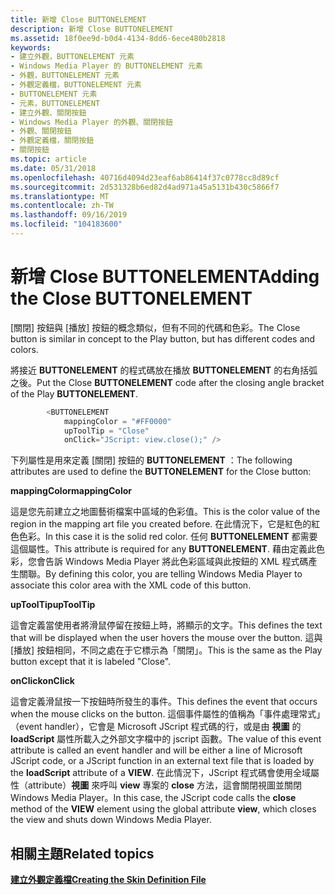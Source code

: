 ```yaml
---
title: 新增 Close BUTTONELEMENT
description: 新增 Close BUTTONELEMENT
ms.assetid: 18f0ee9d-b0d4-4134-8dd6-6ece480b2818
keywords:
- 建立外觀，BUTTONELEMENT 元素
- Windows Media Player 的 BUTTONELEMENT 元素
- 外觀，BUTTONELEMENT 元素
- 外觀定義檔，BUTTONELEMENT 元素
- BUTTONELEMENT 元素
- 元素，BUTTONELEMENT
- 建立外觀、關閉按鈕
- Windows Media Player 的外觀、關閉按鈕
- 外觀、關閉按鈕
- 外觀定義檔，關閉按鈕
- 關閉按鈕
ms.topic: article
ms.date: 05/31/2018
ms.openlocfilehash: 40716d4094d23eaf6ab86414f37c0778cc8d89cf
ms.sourcegitcommit: 2d531328b6ed82d4ad971a45a5131b430c5866f7
ms.translationtype: MT
ms.contentlocale: zh-TW
ms.lasthandoff: 09/16/2019
ms.locfileid: "104183600"
---
```

# <a name="adding-the-close-buttonelement"></a><span data-ttu-id="a4608-114">新增 Close BUTTONELEMENT</span><span class="sxs-lookup"><span data-stu-id="a4608-114">Adding the Close BUTTONELEMENT</span></span>

<span data-ttu-id="a4608-115">[關閉] 按鈕與 [播放] 按鈕的概念類似，但有不同的代碼和色彩。</span><span class="sxs-lookup"><span data-stu-id="a4608-115">The Close button is similar in concept to the Play button, but has different codes and colors.</span></span>

<span data-ttu-id="a4608-116">將接近 **BUTTONELEMENT** 的程式碼放在播放 **BUTTONELEMENT** 的右角括弧之後。</span><span class="sxs-lookup"><span data-stu-id="a4608-116">Put the Close **BUTTONELEMENT** code after the closing angle bracket of the Play **BUTTONELEMENT**.</span></span>


```C++
        <BUTTONELEMENT
            mappingColor = "#FF0000"
            upToolTip = "Close"
            onClick="JScript: view.close();" />

```



<span data-ttu-id="a4608-117">下列屬性是用來定義 [關閉] 按鈕的 **BUTTONELEMENT** ：</span><span class="sxs-lookup"><span data-stu-id="a4608-117">The following attributes are used to define the **BUTTONELEMENT** for the Close button:</span></span>

<span data-ttu-id="a4608-118">**mappingColor**</span><span class="sxs-lookup"><span data-stu-id="a4608-118">**mappingColor**</span></span>

<span data-ttu-id="a4608-119">這是您先前建立之地圖藝術檔案中區域的色彩值。</span><span class="sxs-lookup"><span data-stu-id="a4608-119">This is the color value of the region in the mapping art file you created before.</span></span> <span data-ttu-id="a4608-120">在此情況下，它是紅色的紅色色彩。</span><span class="sxs-lookup"><span data-stu-id="a4608-120">In this case it is the solid red color.</span></span> <span data-ttu-id="a4608-121">任何 **BUTTONELEMENT** 都需要這個屬性。</span><span class="sxs-lookup"><span data-stu-id="a4608-121">This attribute is required for any **BUTTONELEMENT**.</span></span> <span data-ttu-id="a4608-122">藉由定義此色彩，您會告訴 Windows Media Player 將此色彩區域與此按鈕的 XML 程式碼產生關聯。</span><span class="sxs-lookup"><span data-stu-id="a4608-122">By defining this color, you are telling Windows Media Player to associate this color area with the XML code of this button.</span></span>

<span data-ttu-id="a4608-123">**upToolTip**</span><span class="sxs-lookup"><span data-stu-id="a4608-123">**upToolTip**</span></span>

<span data-ttu-id="a4608-124">這會定義當使用者將滑鼠停留在按鈕上時，將顯示的文字。</span><span class="sxs-lookup"><span data-stu-id="a4608-124">This defines the text that will be displayed when the user hovers the mouse over the button.</span></span> <span data-ttu-id="a4608-125">這與 [播放] 按鈕相同，不同之處在于它標示為「關閉」。</span><span class="sxs-lookup"><span data-stu-id="a4608-125">This is the same as the Play button except that it is labeled "Close".</span></span>

<span data-ttu-id="a4608-126">**onClick**</span><span class="sxs-lookup"><span data-stu-id="a4608-126">**onClick**</span></span>

<span data-ttu-id="a4608-127">這會定義滑鼠按一下按鈕時所發生的事件。</span><span class="sxs-lookup"><span data-stu-id="a4608-127">This defines the event that occurs when the mouse clicks on the button.</span></span> <span data-ttu-id="a4608-128">這個事件屬性的值稱為「事件處理常式」（event handler），它會是 Microsoft JScript 程式碼的行，或是由 **視圖** 的 **loadScript** 屬性所載入之外部文字檔中的 jscript 函數。</span><span class="sxs-lookup"><span data-stu-id="a4608-128">The value of this event attribute is called an event handler and will be either a line of Microsoft JScript code, or a JScript function in an external text file that is loaded by the **loadScript** attribute of a **VIEW**.</span></span> <span data-ttu-id="a4608-129">在此情況下，JScript 程式碼會使用全域屬性（attribute）**視圖** 來呼叫 **view** 專案的 **close** 方法，這會關閉視圖並關閉 Windows Media Player。</span><span class="sxs-lookup"><span data-stu-id="a4608-129">In this case, the JScript code calls the **close** method of the **VIEW** element using the global attribute **view**, which closes the view and shuts down Windows Media Player.</span></span>

## <a name="related-topics"></a><span data-ttu-id="a4608-130">相關主題</span><span class="sxs-lookup"><span data-stu-id="a4608-130">Related topics</span></span>

<dl> <dt>

[<span data-ttu-id="a4608-131">**建立外觀定義檔**</span><span class="sxs-lookup"><span data-stu-id="a4608-131">**Creating the Skin Definition File**</span></span>](creating-the-skin-definition-file.md)
</dt> </dl>

 

 




